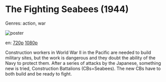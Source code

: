 # The Fighting Seabees (1944)

Genres: action, war

![poster](http://image.tmdb.org/t/p/w500/5aAf2VuSyJyTZzKmo98rlyXbfUP.jpg)

en:
  [720p](magnet:?xt=urn:btih:20D5A5FE2E4070AD21794A3F4E479E31438D9737&tr=udp://glotorrents.pw:6969/announce&tr=udp://tracker.opentrackr.org:1337/announce&tr=udp://torrent.gresille.org:80/announce&tr=udp://tracker.openbittorrent.com:80&tr=udp://tracker.coppersurfer.tk:6969&tr=udp://tracker.leechers-paradise.org:6969&tr=udp://p4p.arenabg.ch:1337&tr=udp://tracker.internetwarriors.net:1337)
  [1080p](magnet:?xt=urn:btih:598849A043D73D61D0B79D74A6E6F499C3B6D6A8&tr=udp://glotorrents.pw:6969/announce&tr=udp://tracker.opentrackr.org:1337/announce&tr=udp://torrent.gresille.org:80/announce&tr=udp://tracker.openbittorrent.com:80&tr=udp://tracker.coppersurfer.tk:6969&tr=udp://tracker.leechers-paradise.org:6969&tr=udp://p4p.arenabg.ch:1337&tr=udp://tracker.internetwarriors.net:1337)
  


Construction workers in World War II in the Pacific are needed to build military sites, but the work is dangerous and they doubt the ability of the Navy to protect them. After a series of attacks by the Japanese, something new is tried, Construction Battalions (CBs=Seabees). The new CBs have to both build and be ready to fight.